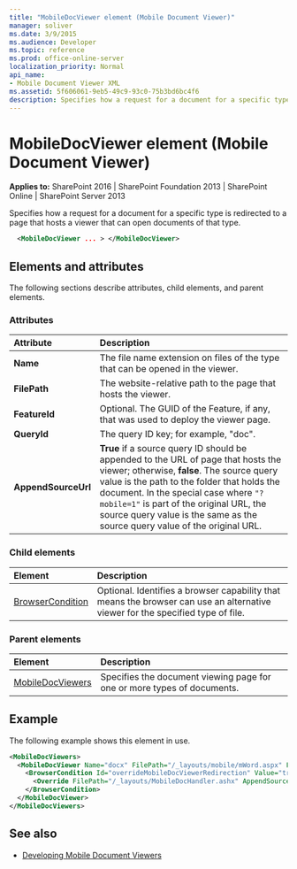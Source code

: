 ```yaml
---
title: "MobileDocViewer element (Mobile Document Viewer)"
manager: soliver
ms.date: 3/9/2015
ms.audience: Developer
ms.topic: reference
ms.prod: office-online-server
localization_priority: Normal
api_name:
- Mobile Document Viewer XML
ms.assetid: 5f606061-9eb5-49c9-93c0-75b3bd6bc4f6
description: Specifies how a request for a document for a specific type is redirected to a page that hosts a viewer that can open documents of that type.
---
```


# MobileDocViewer element (Mobile Document Viewer)

**Applies to:** SharePoint 2016 | SharePoint Foundation 2013 | SharePoint Online | SharePoint Server 2013
  
Specifies how a request for a document for a specific type is redirected to a page that hosts a viewer that can open documents of that type.
  
```XML
  <MobileDocViewer ... > </MobileDocViewer>
```

## Elements and attributes

The following sections describe attributes, child elements, and parent elements.

### Attributes

|**Attribute**|**Description**|
|:-----|:-----|
|**Name** <br/> |The file name extension on files of the type that can be opened in the viewer.  <br/> |
|**FilePath** <br/> |The website-relative path to the page that hosts the viewer.  <br/> |
|**FeatureId** <br/> |Optional. The GUID of the Feature, if any, that was used to deploy the viewer page.  <br/> |
|**QueryId** <br/> |The query ID key; for example, "doc".  <br/> |
|**AppendSourceUrl** <br/> |**True** if a source query ID should be appended to the URL of page that hosts the viewer; otherwise, **false**. The source query value is the path to the folder that holds the document. In the special case where `"?mobile=1"` is part of the original URL, the source query value is the same as the source query value of the original URL.  <br/> |
   
### Child elements

|**Element**|**Description**|
|:-----|:-----|
|[BrowserCondition](browsercondition-mobile-document-viewer.md) <br/> |Optional. Identifies a browser capability that means the browser can use an alternative viewer for the specified type of file.  <br/> |
   
### Parent elements

|**Element**|**Description**|
|:-----|:-----|
|[MobileDocViewers](mobiledocviewers-mobile-document-viewer.md) <br/> |Specifies the document viewing page for one or more types of documents.  <br/> |
   
## Example

The following example shows this element in use.
  
```XML
<MobileDocViewers>
  <MobileDocViewer Name="docx" FilePath="/_layouts/mobile/mWord.aspx" FeatureId="8DFAF93D-E23C-4471-9347-07368668DDAF" QueryId="doc" AppendSourceUrl="true" >
    <BrowserCondition Id="overrideMobileDocViewerRedirection" Value="true">
      <Override FilePath="/_layouts/MobileDocHandler.ashx" AppendSourceUrl="false" />
    </BrowserCondition>
  </MobileDocViewer>
</MobileDocViewers>

```

## See also

- [Developing Mobile Document Viewers](https://msdn.microsoft.com/library/acd5386d-7808-4fd8-843f-0a4ac9ddd6b0%28Office.15%29.aspx)

